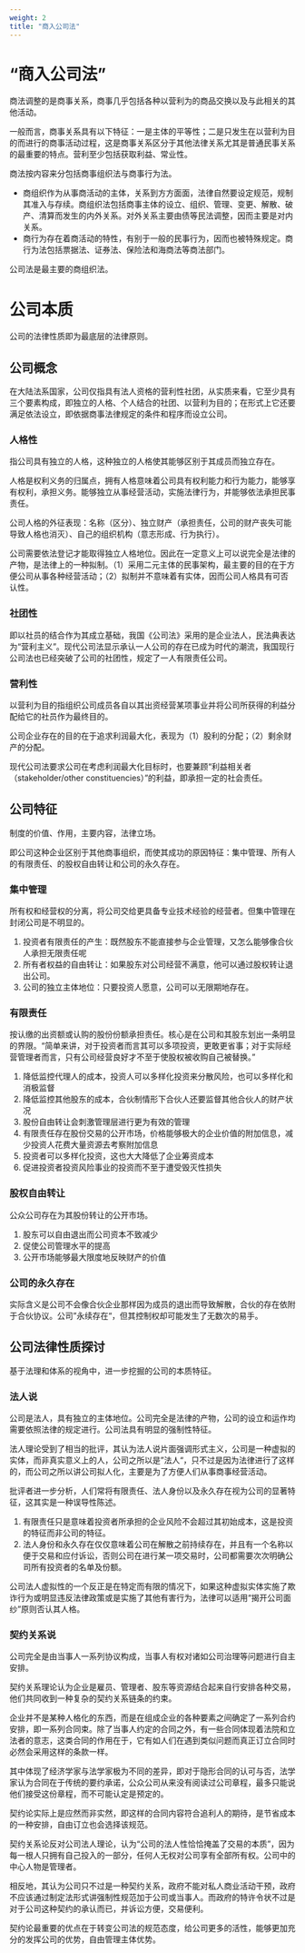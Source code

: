 ```yaml
---
weight: 2
title: "商入公司法"
---
```

# “商入公司法”
商法调整的是商事关系，商事几乎包括各种以营利为的商品交换以及与此相关的其他活动。

一般而言，商事关系具有以下特征：一是主体的平等性；二是只发生在以营利为目的而进行的商事活动过程，这是商事关系区分于其他法律关系尤其是普通民事关系的最重要的特点。营利至少包括获取利益、常业性。

商法按内容来分包括商事组织法与商事行为法。
- 商组织作为从事商活动的主体，关系到方方面面，法律自然要设定规范，规制其准入与存续。商组织法包括商事主体的设立、组织、管理、变更、解散、破产、清算而发生的内外关系。对外关系主要由债等民法调整，因而主要是对内关系。
- 商行为存在着商活动的特性，有别于一般的民事行为，因而也被特殊规定。商行为法包括票据法、证券法、保险法和海商法等商法部门。

公司法是最主要的商组织法。

# 公司本质
公司的法律性质即为最底层的法律原则。
## 公司概念
在大陆法系国家，公司仅指具有法人资格的营利性社团，从实质来看，它至少具有三个要素构成，即独立的人格、个人结合的社团、以营利为目的；在形式上它还要满足依法设立，即依据商事法律规定的条件和程序而设立公司。

### 人格性
指公司具有独立的人格，这种独立的人格使其能够区别于其成员而独立存在。

人格是权利义务的归属点，拥有人格意味着公司具有权利能力和行为能力，能够享有权利，承担义务。能够独立从事经营活动，实施法律行为，并能够依法承担民事责任。

公司人格的外征表现：名称（区分）、独立财产（承担责任，公司的财产丧失可能导致人格也消灭）、自己的组织机构（意志形成、行为执行）。

公司需要依法登记才能取得独立人格地位。因此在一定意义上可以说完全是法律的产物，是法律上的一种拟制。（1）采用二元主体的民事架构，最主要的目的在于方便公司从事各种经营活动；（2）拟制并不意味着有实体，因而公司人格具有可否认性。

### 社团性
即以社员的结合作为其成立基础，我国《公司法》采用的是企业法人，民法典表达为“营利主义”。现代公司法显示承认一人公司的存在已成为时代的潮流，我国现行公司法也已经突破了公司的社团性，规定了一人有限责任公司。

### 营利性
以营利为目的指组织公司成员各自以其出资经营某项事业并将公司所获得的利益分配给它的社员作为最终目的。

公司企业存在的目的在于追求利润最大化，表现为（1）股利的分配；（2）剩余财产的分配。

现代公司法要求公司在考虑利润最大化目标时，也要兼顾“利益相关者（stakeholder/other constituencies）”的利益，即承担一定的社会责任。

## 公司特征
制度的价值、作用，主要内容，法律立场。

即公司这种企业区别于其他商事组织，而使其成功的原因特征：集中管理、所有人的有限责任、的股权自由转让和公司的永久存在。

### 集中管理
所有权和经营权的分离，将公司交给更具备专业技术经验的经营者。但集中管理在封闭公司是不明显的。

1. 投资者有限责任的产生：既然股东不能直接参与企业管理，又怎么能够像合伙人承担无限责任呢
2. 所有者权益的自由转让：如果股东对公司经营不满意，他可以通过股权转让退出公司。
3. 公司的独立主体地位：只要投资人愿意，公司可以无限期地存在。

### 有限责任
按认缴的出资额或认购的股份份额承担责任。核心是在公司和其股东划出一条明显的界限。“简单来讲，对于投资者而言其可以多项投资，更敢更省事；对于实际经营管理者而言，只有公司经营良好才不至于使股权被收购自己被替换。”

1. 降低监控代理人的成本，投资人可以多样化投资来分散风险，也可以多样化和消极监督
2. 降低监控其他股东的成本，合伙制情形下合伙人还要监督其他合伙人的财产状况
3. 股份自由转让会刺激管理层进行更为有效的管理
4. 有限责任存在股份交易的公开市场，价格能够极大的企业价值的附加信息，减少投资人花费大量资源去考察附加信息
5. 投资者可以多样化投资，这也大大降低了企业筹资成本
6. 促进投资者投资风险事业的投资而不至于遭受毁灭性损失

### 股权自由转让
公众公司存在为其股份转让的公开市场。

1. 股东可以自由退出而公司资本不致减少
2. 促使公司管理水平的提高
3. 公开市场能够最大限度地反映财产的价值

### 公司的永久存在
实际含义是公司不会像合伙企业那样因为成员的退出而导致解散，合伙的存在依附于合伙协议。公司”永续存在“，但其控制权却可能发生了无数次的易手。

## 公司法律性质探讨
基于法理和体系的视角中，进一步挖掘的公司的本质特征。

### 法人说
公司是法人，具有独立的主体地位。公司完全是法律的产物，公司的设立和运作均需要依照法律的规定进行。公司法具有明显的强制性特征。

法人理论受到了相当的批评，其认为法人说片面强调形式主义，公司是一种虚拟的实体，而非真实意义上的人，公司之所以是”法人“，只不过是因为法律进行了这样的，而公司之所以讲公司拟人化，主要是为了方便人们从事商事经营活动。

批评者进一步分析，人们常将有限责任、法人身份以及永久存在视为公司的显著特征，这其实是一种误导性陈述。
1. 有限责任只是意味着投资者所承担的企业风险不会超过其初始成本，这是投资的特征而非公司的特征。
2. 法人身份和永久存在仅仅意味着公司在解散之前持续存在，并且有一个名称以便于交易和应付诉讼，否则公司在进行某一项交易时，公司都需要次次明确公司所有投资者的名单及份额。

公司法人虚拟性的一个反正是在特定而有限的情况下，如果这种虚拟实体实施了欺诈行为或明显违反法律政策或是实施了其他有害行为，法律可以适用“揭开公司面纱”原则否认其人格。

### 契约关系说
公司完全是由当事人一系列协议构成，当事人有权对诸如公司治理等问题进行自主安排。

契约关系理论认为企业是雇员、管理者、股东等资源结合起来自行安排各种交易，他们共同收到一种复杂的契约关系链条的约束。

企业并不是某种人格化的东西，而是在组成企业的各种要素之间确定了一系列合约安排，即一系列合同束。除了当事人约定的合同之外，有一些合同体现着法院和立法者的意志，这类合同的作用在于，它有如人们在遇到类似问题而真正订立合同时必然会采用这样的条款一样。

其中体现了经济学家与法学家极为不同的差异，即对于隐形合同的认可与否，法学家认为合同在于传统的要约承诺，公众公司从来没有阅读过公司章程，最多只能说他们接受这份章程，而不可能认定是预定的。

契约论实际上是应然而非实然，即这样的合同内容符合追利人的期待，是节省成本的一种安排，自由订立也会选择该规范。

契约关系论反对公司法人理论，认为“公司的法人性恰恰掩盖了交易的本质”，因为每一根人只拥有自己投入的一部分，任何人无权对公司享有全部所有权。公司中的中心人物是管理者。

相反地，其认为公司只不过是一种契约关系，政府不能对私人商业活动干预，政府不应该通过制定法形式讲强制性规范加于公司或当事人。而政府的特许令状不过是对于公司这种契约的承认而已，并诉讼方便，交易便利。

契约论最重要的优点在于转变公司法的规范态度，给公司更多的活性，能够更加充分的发挥公司的优势，自由管理主体优势。




